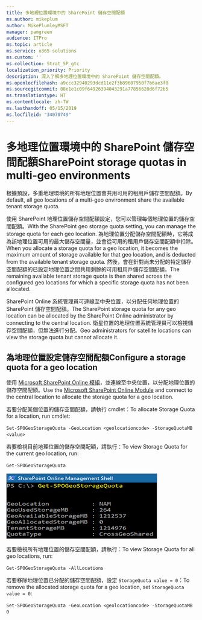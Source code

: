 ```yaml
---
title: 多地理位置環境中的 SharePoint 儲存空間配額
ms.author: mikeplum
author: MikePlumleyMSFT
manager: pamgreen
audience: ITPro
ms.topic: article
ms.service: o365-solutions
ms.custom: ''
ms.collection: Strat_SP_gtc
localization_priority: Priority
description: 深入了解多地理位置環境中的 SharePoint 儲存空間配額。
ms.openlocfilehash: a9ccc32940293dcd11e2f3b89607950f7b6ae3f0
ms.sourcegitcommit: 08e1e1c09f64926394043291a77856620d6f72b5
ms.translationtype: HT
ms.contentlocale: zh-TW
ms.lasthandoff: 05/15/2019
ms.locfileid: "34070749"
---
```

# <a name="sharepoint-storage-quotas-in-multi-geo-environments"></a><span data-ttu-id="38917-103">多地理位置環境中的 SharePoint 儲存空間配額</span><span class="sxs-lookup"><span data-stu-id="38917-103">SharePoint storage quotas in multi-geo environments</span></span>

<span data-ttu-id="38917-104">根據預設，多重地理環境的所有地理位置會共用可用的租用戶儲存空間配額。</span><span class="sxs-lookup"><span data-stu-id="38917-104">By default, all geo locations of a multi-geo environment share the available tenant storage quota.</span></span>

<span data-ttu-id="38917-105">使用 SharePoint 地理位置儲存空間配額設定，您可以管理每個地理位置的儲存空間配額。</span><span class="sxs-lookup"><span data-stu-id="38917-105">With the SharePoint geo storage quota setting, you can manage the storage quota for each geo location.</span></span> <span data-ttu-id="38917-106">為地理位置分配儲存空間配額時，它將成為該地理位置可用的最大儲存空間量，並會從可用的租用戶儲存空間配額中扣除。</span><span class="sxs-lookup"><span data-stu-id="38917-106">When you allocate a storage quota for a geo location, it becomes the maximum amount of storage available for that geo location, and is deducted from the available tenant storage quota.</span></span> <span data-ttu-id="38917-107">然後，會在針對尚未分配的特定儲存空間配額的已設定地理位置之間共用剩餘的可用租用戶儲存空間配額。</span><span class="sxs-lookup"><span data-stu-id="38917-107">The remaining available tenant storage quota is then shared across the configured geo locations for which a specific storage quota has not been allocated.</span></span>

<span data-ttu-id="38917-108">SharePoint Online 系統管理員可連線至中央位置，以分配任何地理位置的 SharePoint 儲存空間配額。</span><span class="sxs-lookup"><span data-stu-id="38917-108">The SharePoint storage quota for any geo location can be allocated by the SharePoint Online administrator by connecting to the central location.</span></span> <span data-ttu-id="38917-109">衛星位置的地理位置系統管理員可以檢視儲存空間配額，但無法進行分配。</span><span class="sxs-lookup"><span data-stu-id="38917-109">Geo administrators for satellite locations can view the storage quota but cannot allocate it.</span></span>

## <a name="configure-a-storage-quota-for-a-geo-location"></a><span data-ttu-id="38917-110">為地理位置設定儲存空間配額</span><span class="sxs-lookup"><span data-stu-id="38917-110">Configure a storage quota for a geo location</span></span>

<span data-ttu-id="38917-111">使用 [Microsoft SharePoint Online 模組](https://www.microsoft.com/en-us/download/details.aspx?id=35588 )，並連線至中央位置，以分配地理位置的儲存空間配額。</span><span class="sxs-lookup"><span data-stu-id="38917-111">Use the [Microsoft SharePoint Online Module](https://www.microsoft.com/en-us/download/details.aspx?id=35588 ) and connect to the central location to allocate the storage quota for a geo location.</span></span> 

<span data-ttu-id="38917-112">若要分配某個位置的儲存空間配額，請執行 cmdlet：</span><span class="sxs-lookup"><span data-stu-id="38917-112">To allocate Storage Quota for a location, run cmdlet:</span></span>

`Set-SPOGeoStorageQuota -GeoLocation <geolocationcode> -StorageQuotaMB <value>`

<span data-ttu-id="38917-113">若要檢視目前地理位置的儲存空間配額，請執行：</span><span class="sxs-lookup"><span data-stu-id="38917-113">To view Storage Quota for the current geo location, run:</span></span>

`Get-SPOGeoStorageQuota`

![PowerShell 視窗的螢幕擷取畫面，顯示 Get-SPOGeoStorageQuota cmdlet](media/multi-geo-storage-quota.png)

<span data-ttu-id="38917-115">若要檢視所有地理位置的儲存空間配額，請執行：</span><span class="sxs-lookup"><span data-stu-id="38917-115">To view Storage Quota for all geo locations, run:</span></span>

`Get-SPOGeoStorageQuota -AllLocations`

<span data-ttu-id="38917-116">若要移除地理位置已分配的儲存空間配額，設定 `StorageQuota value = 0`：</span><span class="sxs-lookup"><span data-stu-id="38917-116">To remove the allocated storage quota for a geo location, set `StorageQuota value = 0`:</span></span>

`Set-SPOGeoStorageQuota -GeoLocation <geolocationcode> -StorageQuotaMB 0`
